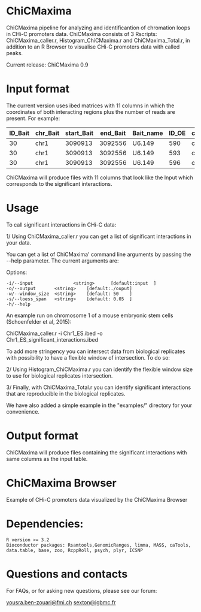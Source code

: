 # ChiCMaxima

ChiCMaxima pipeline for analyzing  and identificantion of chromation loops in CHi-C promoters data. ChiCMaxima consists of 3 Rscripts: ChiCMaxima_caller.r, Histogram_ChiCMaxima.r and ChiCMaxima_Total.r, in addition to an R Browser to visualise CHi-C promoters data with called peaks. 

Current release: ChiCMaxima 0.9

# Input format

The current version uses ibed matrices with 11 columns in which the coordinates of both interacting regions plus the number of reads are present.
 For example:
 
|ID_Bait|chr_Bait|start_Bait|end_Bait|Bait_name|ID_OE|chr_OE|start_OE|end_OE|OE_name|N|
|-------|--------|----------|--------|---------|-----|------|--------|------|-------|-|
|30|chr1|3090913|3092556|U6.149|590|chr1|4592259|4592779|.|0|
|30|chr1|3090913|3092556|U6.149|593|chr1|4595997|4596467|.|1|
|30|chr1|3090913|3092556|U6.149|596|chr1|4605050|4610398|.|2|

ChiCMaxima will produce files with 11 columns that look like the Input which corresponds to the significant interactions.

# Usage

To call significant interactions in CHi-C data:

1/ Using ChiCMaxima_caller.r you can get a list of significant interactions in your data. 

You can get a list of ChiCMaxima' command line arguments by passing the --help parameter. The current arguments are:

 Options:
    
    -i/--input			     <string>	   [default:input  ]
    -o/--output       <string>    [default:./ouput]
    -w/--window_size  <string>    [default: 50    ]
    -s/--loess_span   <string>    [default: 0.05  ]
    -h/--help                       
    

An example run on chromosome 1 of a mouse embryonic stem cells (Schoenfelder et al, 2015):

ChiCMaxima_caller.r -i Chr1_ES.ibed -o Chr1_ES_significant_interactions.ibed
 
To add more stringency you can intersect data from biological replicates with possibility to have a flexible window of intersection. To do so:

2/ Using Histogram_ChiCMaxima.r you can identify the flexible window size to use for biological replicates intersection.

3/ Finally, with ChiCMaxima_Total.r you can identify significant interactions that are reproducible in the biological replicates.




We have also added a simple example in the "examples/" directory for your convenience.

# Output format

ChiCMaxima will produce files containing the significant interactions with same columns as the input table.

# ChiCMaxima Browser

Example of CHi-C promoters data visualized by the ChiCMaxima Browser

# Dependencies:

    R version >= 3.2
    Bioconductor packages: Rsamtools,GenomicRanges, limma, MASS, caTools, data.table, base, zoo, RcppRoll, psych, plyr, ICSNP 
 
 
 # Questions and contacts
 
 For FAQs, or for asking new questions, please see our forum: 
 
 yousra.ben-zouari@fmi.ch
 sexton@igbmc.fr

